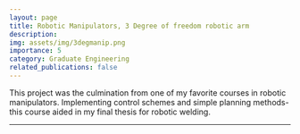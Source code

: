 ```yaml
---
layout: page
title: Robotic Manipulators, 3 Degree of freedom robotic arm
description: 
img: assets/img/3degmanip.png
importance: 5
category: Graduate Engineering
related_publications: false
---
```


This project was the culmination from one of my favorite courses in robotic manipulators. Implementing control schemes and simple planning methods- this course aided in my final thesis for robotic welding.

---

<div>
    <object data="{{ site.url }}{{site.baseurl}}/assets/pdf/Final_Report-Project1-TurninV2.pdf" width="1000" height="1000" type="application/pdf"></object>
<div>